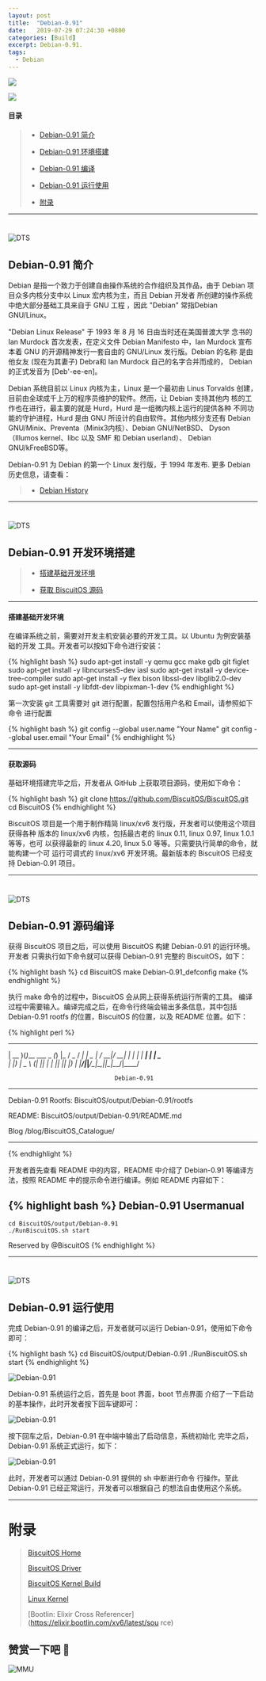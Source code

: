 ```yaml
---
layout: post
title:  "Debian-0.91"
date:   2019-07-29 07:24:30 +0800
categories: [Build]
excerpt: Debian-0.91.
tags:
  - Debian
---
```


![](/assets/PDB/BiscuitOS/kernel/IND00000L0.PNG)

![](/assets/PDB/RPI/RPI100100.png)

#### 目录

> - [Debian-0.91 简介](#A00)
>
> - [Debian-0.91 环境搭建](#B00)
>
> - [Debian-0.91 编译](#D00)
>
> - [Debian-0.91 运行使用](#D00)
>
> - [附录](#附录)

-----------------------------------
# <span id="A00"></span>

![DTS](/assets/PDB/BiscuitOS/boot/BOOT000220.jpg)

## Debian-0.91 简介

Debian 是指一个致力于创建自由操作系统的合作组织及其作品，由于
Debian 项目众多内核分支中以 Linux 宏内核为主，而且 Debian 开发者
所创建的操作系统中绝大部分基础工具来自于 GNU 工程 ，因此 "Debian"
常指Debian GNU/Linux。

"Debian Linux Release" 于 1993 年 8 月 16 日由当时还在美国普渡大学
念书的 Ian Murdock 首次发表，在定义文件 Debian Manifesto 中，Ian Murdock
宣布本着 GNU 的开源精神发行一套自由的 GNU/Linux 发行版。Debian 的名称
是由他女友 (现在为其妻子) Debra和 Ian Murdock 自己的名字合并而成的，
Debian的正式发音为 [Deb'-ee-en]。

Debian 系统目前以 Linux 内核为主，Linux 是一个最初由 Linus Torvalds
创建，目前由全球成千上万的程序员维护的软件。然而，让 Debian 支持其他内
核的工作也在进行，最主要的就是 Hurd，Hurd 是一组微内核上运行的提供各种
不同功能的守护进程，Hurd 是由 GNU 所设计的自由软件。其他内核分支还有
Debian GNU/Minix、Preventa（Minix3内核）、Debian GNU/NetBSD、
Dyson（Illumos kernel、libc 以及 SMF 和 Debian userland）、
Debian GNU/kFreeBSD等。

Debian-0.91 为 Debian 的第一个 Linux 发行版，于 1994 年发布.
更多 Debian 历史信息，请查看：

> - [Debian History](https://wiki.debian.org/DebianHistory)

-----------------------------------
# <span id="B00"></span>

![DTS](https://gitee.com/BiscuitOS/GIFBaseX/raw/master/RPI/IND00000H.jpg)

## Debian-0.91 开发环境搭建

> - [搭建基础开发环境](#B01)
>
> - [获取 BiscuitOS 源码](#B02)

--------------------------------------

#### <span id="B01">搭建基础开发环境</span>

在编译系统之前，需要对开发主机安装必要的开发工具。以 Ubuntu 为例安装基础的开发
工具。开发者可以按如下命令进行安装：

{% highlight bash %}
sudo apt-get install -y qemu gcc make gdb git figlet
sudo apt-get install -y libncurses5-dev iasl
sudo apt-get install -y device-tree-compiler
sudo apt-get install -y flex bison libssl-dev libglib2.0-dev
sudo apt-get install -y libfdt-dev libpixman-1-dev
{% endhighlight %}

第一次安装 git 工具需要对 git 进行配置，配置包括用户名和 Email，请参照如下命令
进行配置

{% highlight bash %}
git config --global user.name "Your Name"
git config --global user.email "Your Email"
{% endhighlight %}

----------------------------

#### <span id="B02">获取源码</span>

基础环境搭建完毕之后，开发者从 GitHub 上获取项目源码，使用如下命令：

{% highlight bash %}
git clone https://github.com/BiscuitOS/BiscuitOS.git
cd BiscuitOS
{% endhighlight %}

BiscuitOS 项目是一个用于制作精简 linux/xv6 发行版，开发者可以使用这个项目获得各种
版本的 linux/xv6 内核，包括最古老的 linux 0.11, linux 0.97, linux 1.0.1 等等，也可
以获得最新的 linux 4.20, linux 5.0 等等。只需要执行简单的命令，就能构建一个可
运行可调式的 linux/xv6 开发环境。最新版本的 BiscuitOS 已经支持 Debian-0.91
项目。

-----------------------------------
# <span id="C00"></span>

![DTS](https://gitee.com/BiscuitOS/GIFBaseX/raw/master/RPI/IND00000Q.jpg)

## Debian-0.91 源码编译

获得 BiscuitOS 项目之后，可以使用 BiscuitOS 构建 Debian-0.91 的运行环境。开发者
只需执行如下命令就可以获得 Debian-0.91 完整的 BiscuitOS，如下：

{% highlight bash %}
cd BiscuitOS
make Debian-0.91_defconfig
make
{% endhighlight %}

执行 make 命令的过程中，BiscuitOS 会从网上获得系统运行所需的工具。
编译过程中需要输入。编译完成之后，在命令行终端会输出多条信息，其中包括
Debian-0.91 rootfs 的位置，BiscuitOS 的位置，以及 README 位置。如下：

{% highlight perl %}
 ____  _                _ _    ___  ____
| __ )(_)___  ___ _   _(_) |_ / _ \/ ___|
|  _ \| / __|/ __| | | | | __| | | \___ \
| |_) | \__ \ (__| |_| | | |_| |_| |___) |
|____/|_|___/\___|\__,_|_|\__|\___/|____/

                                  Debian-0.91

*******************************************************************
Debian-0.91 Rootfs:
 BiscuitOS/output/Debian-0.91/rootfs

README:
 BiscuitOS/output/Debian-0.91/README.md

Blog
 /blog/BiscuitOS_Catalogue/
*******************************************************************
{% endhighlight %}

开发者首先查看 README 中的内容，README 中介绍了 Debian-0.91 等编译方法，按照 README
中的提示命令进行编译。例如 README 内容如下：

{% highlight bash %}
Debian-0.91 Usermanual
----------------------------

```
cd BiscuitOS/output/Debian-0.91
./RunBiscuitOS.sh start
```


Reserved by @BiscuitOS
{% endhighlight %}

-----------------------------------
# <span id="D00"></span>

![DTS](https://gitee.com/BiscuitOS/GIFBaseX/raw/master/RPI/IND00000K.jpg)

## Debian-0.91 运行使用

完成 Debian-0.91 的编译之后，开发者就可以运行 Debian-0.91，使用如下命令即可：

{% highlight bash %}
cd BiscuitOS/output/Debian-0.91
./RunBiscuitOS.sh start
{% endhighlight %}

![Debian-0.91](/assets/PDB/BiscuitOS/boot/BOOT000217.png)

Debian-0.91 系统运行之后，首先是 boot 界面，boot 节点界面
介绍了一下启动的基本操作，此时开发者按下回车键即可：

![Debian-0.91](/assets/PDB/BiscuitOS/boot/BOOT000218.png)

按下回车之后，Debian-0.91 在中端中输出了启动信息，系统初始化
完毕之后，Debian-0.91 系统正式运行，如下：

![Debian-0.91](/assets/PDB/BiscuitOS/boot/BOOT000219.png)

此时，开发者可以通过 Debian-0.91 提供的 sh 中断进行命令
行操作。至此 Debian-0.91 已经正常运行，开发者可以根据自己
的想法自由使用这个系统。

-----------------------------------------------

# <span id="附录">附录</span>

> [BiscuitOS Home](https://biscuitos.github.io/)
>
> [BiscuitOS Driver](/blog/BiscuitOS_Catalogue/)
>
> [BiscuitOS Kernel Build](/blog/Kernel_Build/)
>
> [Linux Kernel](https://www.kernel.org/)
>
> [Bootlin: Elixir Cross Referencer](https://elixir.bootlin.com/xv6/latest/sou
rce)

## 赞赏一下吧 🙂

![MMU](/assets/PDB/BiscuitOS/kernel/HAB000036.jpg)

